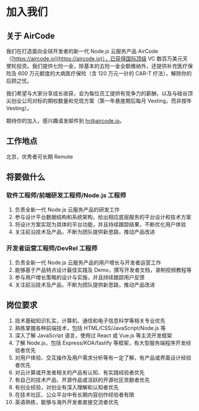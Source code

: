 # 加入我们

## 关于 AirCode

我们在打造面向全球开发者的新一代 Node.js 云服务产品 AirCode（[https://aircode.io](https://aircode.io)），已获得国际顶级 VC 数百万美元天使轮投资。我们提供七险一金，除基本的五险一金全额缴纳外，还提供补充医疗保险及 600 万元额度的大病医疗保险（含 120 万元一针的 CAR-T 疗法），解除你的后顾之忧。

我们希望与大家分享成长收获，会为每位员工提供有竞争力的薪酬，以及与硅谷顶尖创业公司对标的期权数量和兑现方案（第一年悬崖期后每月 Vesting，而非按年 Vesting）。

期待你的加入，感兴趣请发邮件到 [hr@aircode.io](mailto:hr@aircode.io)。

## 工作地点

北京，优秀者可长期 Remote

## 将要做什么

### 软件工程师/前端研发工程师/Node.js 工程师

1. 负责全新一代 Node.js 云服务产品的研发工作
2. 参与设计平台数据结构和系统架构，给出相应底层服务的平台设计和技术方案
3. 将设计方案实现为具体的平台功能，并且持续跟踪结果，不断优化用户体验
4. 关注前沿技术及产品，不断为团队提供新思路，推动产品改进

### 开发者运营工程师/DevRel 工程师

1. 负责全新一代 Node.js 云服务产品的用户增长与开发者运营工作
2. 能够基于产品特点设计最佳实践及 Demo，撰写开发者文档，录制视频教程等
3. 参与用户增长策略的设计与实施，并且持续跟踪用户反馈
4. 关注前沿技术及产品，不断为团队提供新思路，推动产品改进

## 岗位要求

1. 技术基础知识扎实，计算机、通信和电子信息科学等相关专业优先
2. 熟练掌握各种前端技术，包括 HTML/CSS/JavaScript/Node.js 等
3. 深入了解 JavaScript 语言，使用过 React 或 Vue.js 等主流开发框架
4. 了解 Node.js，包括 Express/KOA/fastify 等框架，有大型服务端程序开发经验者优先
5. 对用户体验、交互操作及用户需求分析等有一定了解，有产品或界面设计经验者优先
6. 对云计算或开发者相关的产品有认知、有实践经验者优先
7. 有自己的技术产品、开源作品或活跃的开源社区贡献者优先
8. 有创业经验，对创业有深入理解和认知者优先
9. 在技术社区、公众平台中有长期内容创作经验者有限
10. 英语熟练，能够与海外开发者直接交流者优先
